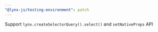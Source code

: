 ```yaml
---
"@lynx-js/testing-environment": patch
---
```


Support `lynx.createSelectorQuery().select()` and `setNativeProps` API

